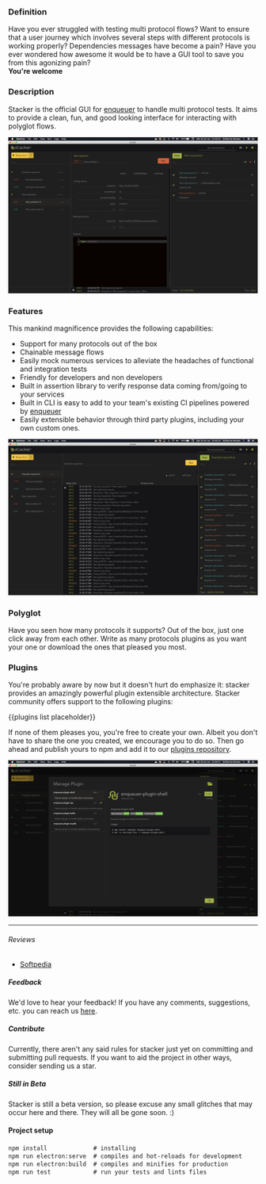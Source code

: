 ### Definition
Have you ever struggled with testing multi protocol flows?
Want to ensure that a user journey which involves several steps with different protocols is working properly?
Dependencies messages have become a pain?
Have you ever wondered how awesome it would be to have a GUI tool to save you from this agonizing pain?  
**You're welcome**

### Description
Stacker is the official GUI for [enqueuer](https://enqueuer-land.github.io/enqueuer/) to handle multi protocol tests.
It aims to provide a clean, fun, and good looking interface for interacting with polyglot flows.  

![screenshot-1](./screenshot-1.png)

### Features
This mankind magnificence provides the following capabilities:

- Support for many protocols out of the box  
- Chainable message flows  
- Easily mock numerous services to alleviate the headaches of functional and integration tests  
- Friendly for developers and non developers  
- Built in assertion library to verify response data coming from/going to your services  
- Built in CLI is easy to add to your team's existing CI pipelines powered by [enqueuer](https://enqueuer-land.github.io/enqueuer/)  
- Easily extensible behavior through third party plugins, including your own custom ones.  

![screenshot-2](./screenshot-2.png)

### Polyglot
Have you seen how many protocols it supports? Out of the box, just one click away from each other.
Write as many protocols plugins as you want your one or download the ones that pleased you most.

### Plugins
You're probably aware by now but it doesn't hurt do emphasize it: stacker provides an amazingly powerful plugin extensible architecture.
Stacker community offers support to the following plugins:

{{plugins list placeholder}}

If none of them pleases you, you're free to create your own.
Albeit you don't have to share the one you created, we encourage you to do so. Then go ahead and publish yours to npm and add it to our [plugins repository](https://github.com/enqueuer-land/stacker-plugins/).

![screenshot-3](./screenshot-3.png)

----

###### Reviews
- [Softpedia](https://www.softpedia.com/get/Programming/Other-Programming-Files/Stacker-lopidio.shtml)

##### Feedback
We'd love to hear your feedback!
If you have any comments, suggestions, etc. you can reach us [here](mailto:guilherme.moraes@outlook.com).

##### Contribute
Currently, there aren't any said rules for stacker just yet on committing and submitting pull requests.
If you want to aid the project in other ways, consider sending us a star. 

##### Still in Beta
Stacker is still a beta version, so please excuse any small glitches that may occur here and there.
They will all be gone soon. :)

#### Project setup

    npm install             # installing
    npm run electron:serve  # compiles and hot-reloads for development
    npm run electron:build  # compiles and minifies for production
    npm run test            # run your tests and lints files
